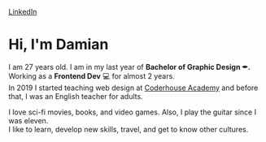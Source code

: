 <a href="https://www.linkedin.com/in/damianothar/">LinkedIn</a>

<h1>Hi, I'm Damian</h1>

<p>
  I am 27 years old. I am in my last year of <b>Bachelor of Graphic Design ✒.</b> Working as a <b>Frontend Dev</b> 💻 for almost 2 years.</br>
  In 2019 I started teaching web design at <a href="https://www.coderhouse.com/">Coderhouse Academy</a> and before that, I was an English teacher for adults.
</p>

<p>
  I love sci-fi movies, books, and video games. Also, I play the guitar since I was eleven.</br>
  I like to learn, develop new skills, travel, and get to know other cultures.
</p>
